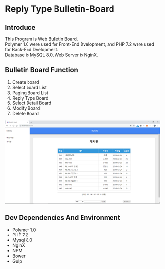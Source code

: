 # Reply Type Bulletin-Board

## Introduce
This Program is Web Bulletin Board.<br>
Polymer 1.0 were used for Front-End Dvelopment, and PHP 7.2 were used for Back-End Dvelopment.<br>
Database is MySQL 8.0, Web Server is NginX.

## Bulletin Board Function
1. Create board
1. Select board List
1. Paging Board List 
1. Reply Type Board
1. Select Detail Board
1. Modify Board
1. Delete Board

![main][logo]

## Dev Dependencies And Environment
* Polymer 1.0
* PHP 7.2
* Mysql 8.0
* NginX
* NPM
* Bower
* Gulp

[logo]: client/images/board.png
